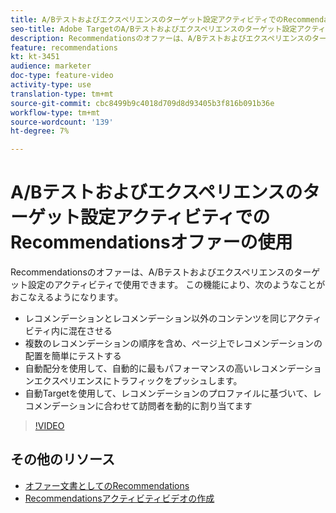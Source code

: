 ```yaml
---
title: A/Bテストおよびエクスペリエンスのターゲット設定アクティビティでのRecommendationsオファーの使用
seo-title: Adobe TargetのA/Bテストおよびエクスペリエンスのターゲット設定アクティビティでのRecommendationsオファーの使用
description: Recommendationsのオファーは、A/Bテストおよびエクスペリエンスのターゲット設定のアクティビティで使用できます。
feature: recommendations
kt: kt-3451
audience: marketer
doc-type: feature-video
activity-type: use
translation-type: tm+mt
source-git-commit: cbc8499b9c4018d709d8d93405b3f816b091b36e
workflow-type: tm+mt
source-wordcount: '139'
ht-degree: 7%

---
```



# A/Bテストおよびエクスペリエンスのターゲット設定アクティビティでのRecommendationsオファーの使用

Recommendationsのオファーは、A/Bテストおよびエクスペリエンスのターゲット設定のアクティビティで使用できます。 この機能により、次のようなことがおこなえるようになります。

* レコメンデーションとレコメンデーション以外のコンテンツを同じアクティビティ内に混在させる
* 複数のレコメンデーションの順序を含め、ページ上でレコメンデーションの配置を簡単にテストする
* 自動配分を使用して、自動的に最もパフォーマンスの高いレコメンデーションエクスペリエンスにトラフィックをプッシュします。
* 自動Targetを使用して、レコメンデーションのプロファイルに基づいて、レコメンデーションに合わせて訪問者を動的に割り当てます

>[!VIDEO](https://video.tv.adobe.com/v/28878?quality=12)

## その他のリソース

* [オファー文書としてのRecommendations](https://docs.adobe.com/content/help/en/target/using/recommendations/recommendations-as-an-offer.html)
* [Recommendationsアクティビティビデオの作成](create-a-recommendations-activity.md)
